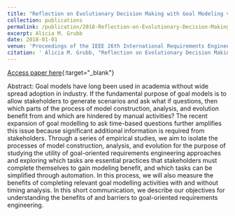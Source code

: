 ```yaml
---
title: "Reflection on Evolutionary Decision Making with Goal Modeling via Empirical Studies"
collection: publications
permalink: /publication/2018-Reflection-on-Evolutionary-Decision-Making-with-Goal-Modeling-via-Empirical-Studies
excerpt: Alicia M. Grubb
date: 2018-01-01
venue: 'Proceedings of the IEEE 26th International Requirements Engineering Conference RE'
citation: ' Alicia M. Grubb, "Reflection on Evolutionary Decision Making with Goal Modeling via Empirical Studies." Proceedings of the IEEE 26th International Requirements Engineering Conference RE, 2018.'
---
```

[Access paper here](http://www.cs.toronto.edu/~amgrubb/archive/RE18.pdf){:target="_blank"}

Abstract: Goal models have long been used in academia without wide spread adoption in industry. If the fundamental purpose of goal models is to allow stakeholders to generate scenarios and ask what if questions, then which parts of the process of model construction, analysis, and evolution benefit from and which are hindered by manual activities? The recent expansion of goal modelling to ask time-based questions further amplifies this issue because significant additional information is required from stakeholders. Through a series of empirical studies, we aim to isolate the processes of model construction, analysis, and evolution for the purpose of studying the utility of goal-oriented requirements engineering approaches and exploring which tasks are essential practices that stakeholders must complete themselves to gain modeling benefit, and which tasks can be simplified through automation. In this process, we will also measure the benefits of completing relevant goal modelling activities with and without timing analysis. In this short communication, we describe our objectives for understanding the benefits of and barriers to goal-oriented requirements engineering.
